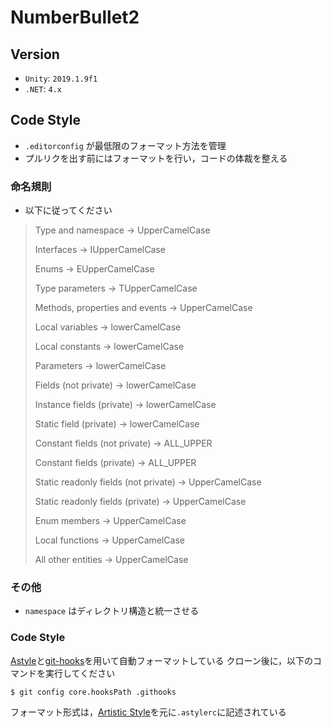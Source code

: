 # NumberBullet2

## Version
- `Unity`: `2019.1.9f1`  
- `.NET`: `4.x`

## Code Style
- `.editorconfig` が最低限のフォーマット方法を管理
- プルリクを出す前にはフォーマットを行い，コードの体裁を整える

### 命名規則
- 以下に従ってください

> Type and namespace -> UpperCamelCase
>
> Interfaces -> IUpperCamelCase
>
> Enums -> EUpperCamelCase
>
> Type parameters -> TUpperCamelCase
>
> Methods, properties and events -> UpperCamelCase
>
> Local variables -> lowerCamelCase
>
> Local constants -> lowerCamelCase
>
> Parameters -> lowerCamelCase
>
> Fields (not private) -> lowerCamelCase
>
> Instance fields (private) -> lowerCamelCase
>
> Static field (private) -> lowerCamelCase
>
> Constant fields (not private) -> ALL_UPPER
>
> Constant fields (private) -> ALL_UPPER
>
> Static readonly fields (not private) -> UpperCamelCase
>
> Static readonly fields (private) -> UpperCamelCase
>
> Enum members -> UpperCamelCase
>
> Local functions -> UpperCamelCase
>
> All other entities -> UpperCamelCase

### その他
- `namespace` はディレクトリ構造と統一させる

### Code Style
[Astyle](http://astyle.sourceforge.net)と[git-hooks](https://git-scm.com/docs/githooks)を用いて自動フォーマットしている
クローン後に，以下のコマンドを実行してください

```
$ git config core.hooksPath .githooks
```

フォーマット形式は，[Artistic Style](http://astyle.sourceforge.net/astyle.html#_Options)を元に`.astylerc`に記述されている
